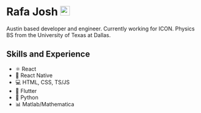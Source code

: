 
# Rafa Josh <a href="https://linkedin.com/in/rafael-josh-261552153" target="blank"><img width="25" src="https://user-images.githubusercontent.com/11741706/156868444-d493a139-cdfc-420f-b2db-0894797673a8.png"></img></a>


Austin based developer and engineer. Currently working for ICON. Physics BS from the University of Texas at Dallas.

## Skills and Experience
* ⚛ React
* 📱 React Native
* 💻 HTML, CSS, TS/JS
* 🌌 Flutter
* 🐍 Python
* 📊 Matlab/Mathematica





</p>

<style>
  a {
    link-style:none;
  }
</style>

